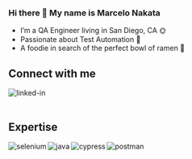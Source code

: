 ### Hi there 👋 My name is Marcelo Nakata

<!--
**marcelonakata/marcelonakata** is a ✨ _special_ ✨ repository because its `README.md` (this file) appears on your GitHub profile.

Here are some ideas to get you started:

- 🔭 I’m currently working on ...
- 🌱 I’m currently learning ...
- 👯 I’m looking to collaborate on ...
- 🤔 I’m looking for help with ...
- 💬 Ask me about ...
- 📫 How to reach me: ...
- 😄 Pronouns: ...
- ⚡ Fun fact: ...
-->


- I’m a QA Engineer living in San Diego, CA 🌞
- Passionate about Test Automation 🚀
- A foodie in search of the perfect bowl of ramen 🍜

## Connect with me
[<img align="left" alt="linked-in" src="https://img.shields.io/badge/linkedin-%230077B5.svg?&style=for-the-badge&logo=linkedin&logoColor=white" />](https://www.linkedin.com/in/marcelo-nakata/)
<br>
<br>
## Expertise
<img align="left" alt="selenium" src="https://img.shields.io/badge/selenium%20-%23007396.svg?&style=for-the-badge&logo=selenium&logoColor=white" />
<img align="left" alt="java" src="https://img.shields.io/badge/java%20-%233776AB.svg?&style=for-the-badge&logo=java&logoColor=white" />
<img align="left" alt="cypress" src="https://img.shields.io/badge/cypress-%23232F3E?logo=cypress&logoColor=white&style=for-the-badge" />
<img align="left" alt="postman" src="https://img.shields.io/badge/postman-%23326CE5?color=orange&logo=postman&logoColor=white&style=for-the-badge" />



